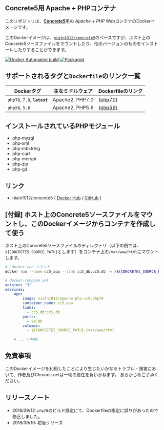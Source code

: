 ## Concrete5用 Apache + PHPコンテナ

このリポジトリは、[**Concrete5**](https://www.concrete5.org/)用の *Apache* + *PHP* WebコンテナのDockerイメージです。

このDockerイメージは、[`niatn1012/concrete5`]((https://hub.docker.com/r/niatn1012/concrete5/))のベースですが、ホスト上のConcrete5ソースファイルをマウントしたり、他のバージョンのものをインストールしたりすることができます。

[![Docker Automated build](https://img.shields.io/docker/automated/jrottenberg/ffmpeg.svg)](https://hub.docker.com/r/niatn1012/apache-php-cc5/)
[![Packagist](https://img.shields.io/packagist/l/doctrine/orm.svg)](https://github.com/Nia-TN1012/docker-apache-php-cc5/blob/master/LICENSE)

## サポートされるタグと`Dockerfile`のリンク一覧

|Dockerタグ|主なミドルウェア|Dockerfileのリンク|
|---|---|---|
|`php70`, `7.0`, **`latest`**|Apache2, PHP7.0|[(php70)](https://github.com/Nia-TN1012/docker-apache-php-cc5/tree/master/php70)|
|`php56`, `5.6`|Apache2, PHP5.6|[(php56)](https://github.com/Nia-TN1012/docker-apache-php-cc5/tree/master/php56)|

## インストールされているPHPモジュール

* php-mysql
* php-xml
* php-mbstring
* php-curl
* php-mcrypt
* php-zip
* php-gd

## リンク

* niatn1012/concrete5 ( [Docker Hub](https://hub.docker.com/r/niatn1012/concrete5/) / [GitHub](https://github.com/Nia-TN1012/docker-concrete5) )


## [付録] ホスト上のConcrete5ソースファイルをマウントし、このDockerイメージからコンテナを作成して使う

ホスト上のConcrete5ソースファイルのディレクトリ（以下の例では、`${CONCRETE5_SOURCE_PATH}`とします）をコンテナ上の`/var/www/html`にマウントします。

```bash
# `docker run`コマンド
docker run --name cc5_app --link cc5_db:cc5:db -v /${CONCRETE5_SOURCE_PATH}:/var/www/html -d niatn1012/apache-php-cc5:php70
```

```yml
# docker-compose.yml
version: "3"
services:
    app:
        image: niatn1012/apache-php-cc5:php70
        container_name: cc5_app
        links:
          - cc5_db:cc5_db
        ports:
          - 80:80
        volumes:
          - ${CONCRETE5_SOURCE_PATH}:/var/www/html
    
    # ... (中略)
```

## 免責事項

このDockerイメージを利用したことにより生じたいかなるトラブル・損害において、作者及びChronoir.netは一切の責任を負いかねます。
あらかじめご了承ください。

## リリースノート

* 2018/09/12: `php70`のビルド設定にて、Dockerfileの指定に誤りがあったので修正しました。
* 2018/09/10: 初版リリース
